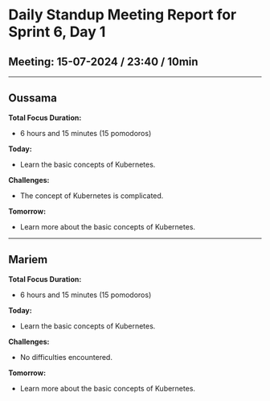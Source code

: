# Daily Standup Meeting Report for Sprint 6, Day 1

## Meeting: 15-07-2024 / 23:40 / 10min

---

## Oussama

**Total Focus Duration:**

- 6 hours and 15 minutes (15 pomodoros)

**Today:**

- Learn the basic concepts of Kubernetes.

**Challenges:**

- The concept of Kubernetes is complicated.

**Tomorrow:**

- Learn more about the basic concepts of Kubernetes.

---

## Mariem

**Total Focus Duration:**

- 6 hours and 15 minutes (15 pomodoros)

**Today:**

- Learn the basic concepts of Kubernetes.

**Challenges:**

- No difficulties encountered.

**Tomorrow:**

- Learn more about the basic concepts of Kubernetes.
